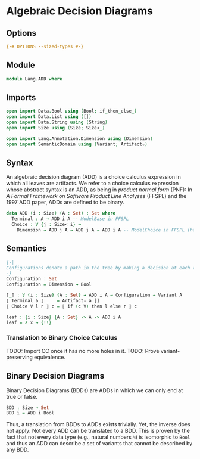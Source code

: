 # Algebraic Decision Diagrams

## Options

```agda
{-# OPTIONS --sized-types #-}
```

## Module

```agda
module Lang.ADD where
```

## Imports

```agda
open import Data.Bool using (Bool; if_then_else_)
open import Data.List using ([])
open import Data.String using (String)
open import Size using (Size; Size<_)

open import Lang.Annotation.Dimension using (Dimension)
open import SemanticDomain using (Variant; Artifactᵥ)
```

## Syntax

An algebraic decision diagram (ADD) is a choice calculus expression in which all leaves are artifacts.
We refer to a choice calculus expression whose abstract syntax is an ADD, as being in _product normal form_ (PNF):
In _A Formal Framework on Software Product Line Analyses_ (FFSPL) and the 1997 ADD paper, ADDs are defined to be binary.

```agda
data ADD (i : Size) (A : Set) : Set where
  Terminal : A → ADD i A -- ModelBase in FFSPL
  Choice : ∀ {j : Size< i} →
    Dimension → ADD j A → ADD j A → ADD i A -- ModelChoice in FFSPL (has a presence condition here instead of a dimension)
```

## Semantics

```agda
{-|
Configurations denote a path in the tree by making a decision at each variable to select a certain terminal at the end.
-}
Configuration : Set
Configuration = Dimension → Bool

⟦_⟧ : ∀ {i : Size} {A : Set} → ADD i A → Configuration → Variant A
⟦ Terminal a ⟧ _   = Artifactᵥ a []
⟦ Choice V l r ⟧ c = ⟦ if (c V) then l else r ⟧ c

leaf : {i : Size} {A : Set} -> A -> ADD i A
leaf = λ x → {!!}
```

### Translation to Binary Choice Calculus

TODO: Import CC once it has no more holes in it.
TODO: Prove variant-preserving equivalence.

## Binary Decision Diagrams

Binary Decision Diagrams (BDDs) are ADDs in which we can only end at true or false.

```agda
BDD : Size → Set
BDD i = ADD i Bool
```

Thus, a translation from BDDs to ADDs exists trivially.
Yet, the inverse does not apply:
Not every ADD can be translated to a BDD.
This is proven by the fact that not every data type (e.g., natural numbers `ℕ`) is isomorphic to `Bool` and thus an ADD can describe a set of variants that cannot be described by any BDD.

